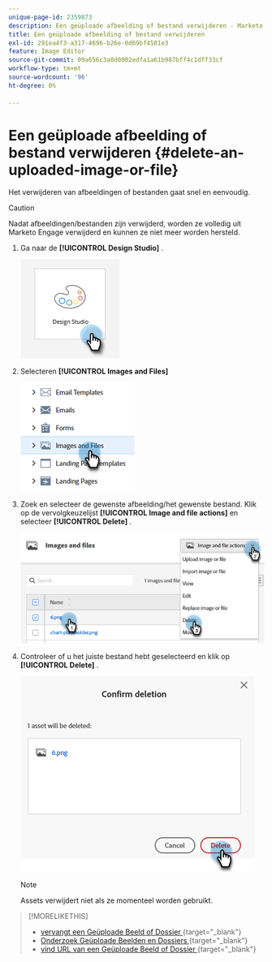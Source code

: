 ```yaml
---
unique-page-id: 2359873
description: Een geüploade afbeelding of bestand verwijderen - Marketo Docs - Productdocumentatie
title: Een geüploade afbeelding of bestand verwijderen
exl-id: 291ea4f3-a317-4696-b26e-0d69bf4581e3
feature: Image Editor
source-git-commit: 09a656c3a0d0002edfa1a61b987bff4c1dff33cf
workflow-type: tm+mt
source-wordcount: '96'
ht-degree: 0%

---
```


# Een geüploade afbeelding of bestand verwijderen {#delete-an-uploaded-image-or-file}

Het verwijderen van afbeeldingen of bestanden gaat snel en eenvoudig.

>[!CAUTION]
>
>Nadat afbeeldingen/bestanden zijn verwijderd, worden ze volledig uit Marketo Engage verwijderd en kunnen ze niet meer worden hersteld.

1. Ga naar de **[!UICONTROL Design Studio]** .

   ![](assets/delete-an-uploaded-image-or-file-1.png)

1. Selecteren **[!UICONTROL Images and Files]**

   ![](assets/delete-an-uploaded-image-or-file-2.png)

1. Zoek en selecteer de gewenste afbeelding/het gewenste bestand. Klik op de vervolgkeuzelijst **[!UICONTROL Image and file actions]** en selecteer **[!UICONTROL Delete]** .

   ![](assets/delete-an-uploaded-image-or-file-3.png)

1. Controleer of u het juiste bestand hebt geselecteerd en klik op **[!UICONTROL Delete]** .

   ![](assets/delete-an-uploaded-image-or-file-4.png)

   >[!NOTE]
   >
   >Assets verwijdert niet als ze momenteel worden gebruikt.

>[!MORELIKETHIS]
>
>* [&#x200B; vervangt een Geüploade Beeld of Dossier &#x200B;](/help/marketo/product-docs/demand-generation/images-and-files/replace-an-uploaded-image-or-file.md){target="_blank"}
>* [&#x200B; Onderzoek Geüploade Beelden en Dossiers &#x200B;](/help/marketo/product-docs/demand-generation/images-and-files/search-uploaded-images-and-files.md){target="_blank"}
>* [&#x200B; vind URL van een Geüploade Beeld of Dossier &#x200B;](/help/marketo/product-docs/demand-generation/images-and-files/find-the-url-of-an-uploaded-image-or-file.md){target="_blank"}
